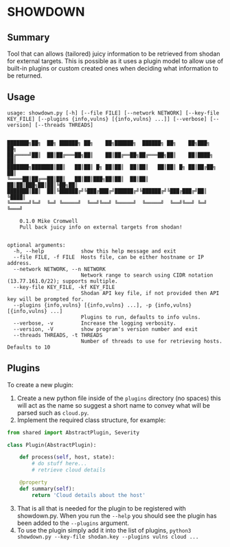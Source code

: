 # SHOWDOWN

## Summary

Tool that can allows (tailored) juicy information to be retrieved from shodan for external targets. This is possible as it uses a plugin model to allow use of built-in plugins or custom created ones when deciding what information to be returned.

## Usage

```
usage: showdown.py [-h] [--file FILE] [--network NETWORK] [--key-file KEY_FILE] [--plugins {info,vulns} [{info,vulns} ...]] [--verbose] [--version] [--threads THREADS]

       
███████╗██╗  ██╗ ██████╗ ██╗    ██╗██████╗  ██████╗ ██╗    ██╗███╗   ██╗
██╔════╝██║  ██║██╔═══██╗██║    ██║██╔══██╗██╔═══██╗██║    ██║████╗  ██║
███████╗███████║██║   ██║██║ █╗ ██║██║  ██║██║   ██║██║ █╗ ██║██╔██╗ ██║
╚════██║██╔══██║██║   ██║██║███╗██║██║  ██║██║   ██║██║███╗██║██║╚██╗██║
███████║██║  ██║╚██████╔╝╚███╔███╔╝██████╔╝╚██████╔╝╚███╔███╔╝██║ ╚████║
╚══════╝╚═╝  ╚═╝ ╚═════╝  ╚══╝╚══╝ ╚═════╝  ╚═════╝  ╚══╝╚══╝ ╚═╝  ╚═══╝

    0.1.0 Mike Cromwell
    Pull back juicy info on external targets from shodan!


optional arguments:
  -h, --help            show this help message and exit
  --file FILE, -f FILE  Hosts file, can be either hostname or IP address.
  --network NETWORK, --n NETWORK
                        Network range to search using CIDR notation (13.77.161.0/22); supports multiple.
  --key-file KEY_FILE, -kf KEY_FILE
                        Shodan API key file, if not provided then API key will be prompted for.
  --plugins {info,vulns} [{info,vulns} ...], -p {info,vulns} [{info,vulns} ...]
                        Plugins to run, defaults to info vulns.
  --verbose, -v         Increase the logging verbosity.
  --version, -V         show program's version number and exit
  --threads THREADS, -t THREADS
                        Number of threads to use for retrieving hosts. Defaults to 10
```

## Plugins

To create a new plugin:

1. Create a new python file inside of the `plugins` directory (no spaces) this will act as the name so suggest a short name to convey what will be parsed such as `cloud.py`.
2. Implement the required class structure, for example:

```python
from shared import AbstractPlugin, Severity

class Plugin(AbstractPlugin):

    def process(self, host, state):
        # do stuff here...
        # retrieve cloud details

    @property
    def summary(self):
        return 'Cloud details about the host'
```
3. That is all that is needed for the plugin to be registered with showdown.py. When you run the `--help` you should see the plugin has been added to the `--plugins` argument.
4. To use the plugin simply add it into the list of plugins, `python3 showdown.py --key-file shodan.key --plugins vulns cloud ...`

